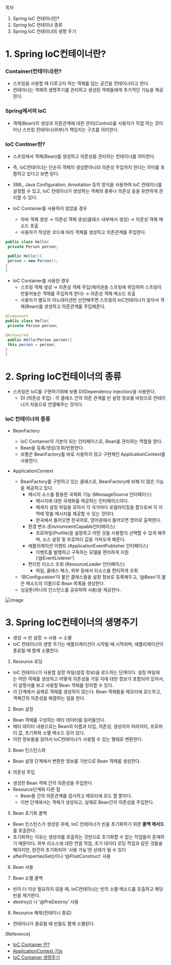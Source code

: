 목차

1. Spring IoC 컨테이너란?
2. Spring IoC 컨테이너 종류
3. Spring IoC 컨테이너의 생명 주기

# 1.  Spring IoC컨테이너란?

### Container(컨테이너)란?

- 스프링을 사용할 때 다루고자 하는 객체를 담는 공간을 컨테이너라고 한다.
- 컨테이너는 객체의 생명주기를 관리하고 생성된 객체들에게 추가적인 기능을 제공한다.

### Spring에서의 IoC

- 객체(Bean)의 생성과 의존관계에 대한 관리(Control)를 사용자가 직접 하는 것이 아닌 스프링 컨테이너(외부)가 책임지는 구조를 의미한다.

### IoC Continer란?

- 스프링에서 객체(Bean)를 생성하고 의존성을 관리하는 컨테이너를 의미한다.
- 즉, IoC컨테이너는 단순히 객체의 생성뿐아니라 의존성 주입까지 한다는 의미를 포함하고 있다고 보면 된다.
- XML, Java Configuration, Annotation 등의 방식을 사용하여 IoC 컨테이너를 설정할 수 있고, IoC 컨테이너가 생성하는 객체의 종류나 의존성 등을 유연하게 관리할 수 있다.

- IoC Container를 사용하지 않았을 경우
    - 자바 객체 생성 → 의존성 객체 생성(클래스 내부에서 생성) → 의존성 객체 메소드 호출
    - 사용자가 작성한 코드에 따라 객체를 생성하고 의존관계를 주입한다.

```java
public class Hello{
 private Person person;

 public Hello(){
 person = new Person();
}
}
```

- IoC Container를 사용한 경우
    - 스프링 객체 생성 → 의존성 객체 주입(제어권을 스프링에 위임하여 스프링이 만들어놓은 객체를 주입하게 한다) → 의존성 객체 메소드 호출
    - 사용자가 별도의 어노테이션만 선언해주면 스프링의 IoC컨테이너가 알아서 객체(Bean)를 생성하고 의존관계를 주입해준다.

```java
@Component
public class Hello{
 private Person person;

@Autowired
 public Hello(Person person){
 this.person = person;
}
}
```

# 2. Spring IoC컨테이너의 종류

- 스프링은 IoC를 구현하기위해 보통 DI(Dependency Injection)을 사용한다.
    - DI (의존성 주입) : 각 클래스 간의 의존 관계를 빈 설정 정보를 바탕으로 컨테이너가 자동으로 연결해주는 것이다.

### IoC 컨테이너의 종류

- BeanFactory
    - IoC Container의 기본이 되는 인터페이스로, Bean을 관리하는 역할을 한다.
    - Bean을 등록/생성/조회/반환한다.
    - 보통은 BeanFactory를 바로 사용하지 않고 구현체인 ApplicationContext를 사용한다.

- ApplicationContext
    - BeanFactory를 구현하고 있는 클래스로, BeanFactory에 비해 더 많은 기능을 제공하고 있다.
        - 메시지 소스를 활용한 국제화 기능 (MessageSource 인터페이스)
            - 메시지에 대한 국제화를 제공하는 인터페이스이다.
            - 메세지 설정 파일을 모아서 각 국가마다 로컬라이징을 함으로써 각 지역에 맞춤 메시지를 제공할 수 있는 것이다.
            - 한국에서 들어오면 한국어로, 영어권에서 들어오면 영어로 출력한다.
        - 환경 변수 (EnvironmentCapable인터페이스)
            - 프로파일(Profile)을 설정하고 어떤 것을 사용할지 선택할 수 있게 해주며, 소스 설정 및 프로퍼티 값을 가져오게 해준다.
        - 애플리케이션 이벤트 (ApplicationEventPublisher 인터페이스)
            - 이벤트를 발행하고 구독하는 모델을 편리하게 지원 (’@EventListener’)
        - 편리한 리소스 조회 (ResourceLoader 인터페이스)
            - 파일, 클래스 패스, 외부 등에서 리소스를 편리하게 조회
    - ‘@Configuration’이 붙은 클래스들을 설정 정보로 등록해두고, ‘@Bean’이 붙은 메소드의 이름으로 Bean 목록을 생성한다.
    - 싱글톤(하나의 인스턴스를 공유하여 사용)을 제공한다.

![image](https://github.com/COW-edu/backend-cs-study/assets/127813439/6e9805f0-46a6-4e6f-beec-9f336db5fccf)

# 3. Spring IoC컨테이너의 생명주기

- 생성 → 빈 설정 → 사용 → 소멸
- IoC 컨테이너의 생명 주기는 애플리케이션이 시작될 때 시작되며, 애플리케이션이 종료될 때 함께 소멸한다.

1. Resource 로딩
- IoC 컨테이너가 사용할 설정 파일(설정 정보)을 로드하는 단계이다. 설정 파일에는 어떤 객체를 생성하고 어떻게 의존성을 가질 지에 대한 정보가 포함되어 있어서, 이 설명서를 보고 사용할 Bean 객체를 정의할 수 있다.
- 이 단계에서 실제로 객체를 생성하지 않는다. Bean 객체들을 메모리에 로드하고, 객체간의 의존성을 해결하는 일을 한다.

2. Bean 설정
- Bean 객체를 구성하는 메타 데이터를 읽어들인다.
- 메타 데이터 내용으로는 Bean의 이름과 타입, 의존성, 생성자의 파라미터, 프로퍼티 값, 초기화와 소멸 메소드 등이 있다.
- 이런 정보들을 읽어서 IoC컨테이너가 사용할 수 있는 형태로 변환한다.

3. Bean 인스턴스화
- Bean 설정 단계에서 변환한 정보를 기반으로 Bean 객체를 생성한다.

4. 의존성 주입
- 생성한 Bean 객체 간의 의존성을 주입한다.
- Resource단계와 다른 점
    - Bean들 간의 의존관계를 검사하고 메모리에 로드 할 뿐이다.
    - 이번 단계에서는 객체가 생성되고, 실제로 Bean간의 의존성을 주입한다.

5. Bean 초기화 콜백
- Bean 인스턴스가 생성된 후에, IoC 컨테이너가 빈을 초기화하기 위한 **콜백 메서드**를 호출한다.
- 초기화하는 이유는 생성자를 호출하는 것만으로 초기화할 수 없는 작업들이 존재하기 때문이다. 외부 리소스에 대한 연결 작업, 초기 데이터 로딩 작업과 같은 것들을 해야지만, 완전히 초기화되어 '사용 가능'한 상태가 될 수 있다
- afterPropertiesSet()이나 ‘@PostConstruct’ 사용

6. Bean 사용


7. Bean 소멸 콜백
- 빈이 더 이상 필요하지 않을 때, IoC컨테이너는 빈의 소멸 메소드를 호출하고 해당 빈을 제거한다.
- destroy() 나 ‘@PreDestroy’ 사용

8. Resource 해제(컨테이너 종료)
- 컨테이너가 종료될 때 빈들도 함께 소멸된다.

[Reference]

- [IoC Container 란?](https://amaran-th.github.io/Spring/[Spring]%20IoC%20Container/)
- [ApplicationContext 기능](https://steady-coding.tistory.com/600)
- [IoC Container 생명주기](https://engineerinsight.tistory.com/66)
